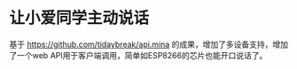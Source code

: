 # 让小爱同学主动说话

基于 https://github.com/tidaybreak/api.mina 的成果，增加了多设备支持，增加了一个web API用于客户端调用，简单如ESP8266的芯片也能开口说话了。
